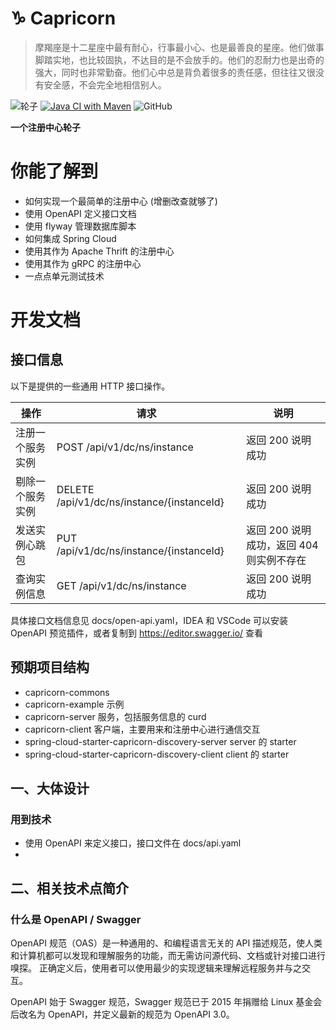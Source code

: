 # ♑ Capricorn

> 摩羯座是十二星座中最有耐心，行事最小心、也是最善良的星座。他们做事脚踏实地，也比较固执，不达目的是不会放手的。他们的忍耐力也是出奇的强大，同时也非常勤奋。他们心中总是背负着很多的责任感，但往往又很没有安全感，不会完全地相信别人。

![轮子](https://img.shields.io/badge/wheels-%E8%BD%AE%E5%AD%90-red)
[![Java CI with Maven](https://github.com/bug-wheels/Capricorn/actions/workflows/maven.yml/badge.svg)](https://github.com/bug-wheels/Capricorn/actions/workflows/maven.yml)
![GitHub](https://img.shields.io/github/license/bug-wheels/Capricorn)

**一个注册中心轮子**

# 你能了解到

- 如何实现一个最简单的注册中心 (增删改查就够了)
- 使用 OpenAPI 定义接口文档
- 使用 flyway 管理数据库脚本
- 如何集成 Spring Cloud
- 使用其作为 Apache Thrift 的注册中心
- 使用其作为 gRPC 的注册中心
- 一点点单元测试技术

# 开发文档

## 接口信息

以下是提供的一些通用 HTTP 接口操作。

| 操作             | **请求**                                   | **说明**                                 |
| ---------------- | ------------------------------------------ | ---------------------------------------- |
| 注册一个服务实例 | POST /api/v1/dc/ns/instance                | 返回 200 说明成功                        |
| 剔除一个服务实例 | DELETE /api/v1/dc/ns/instance/{instanceId} | 返回 200 说明成功                        |
| 发送实例心跳包   | PUT /api/v1/dc/ns/instance/{instanceId}    | 返回 200 说明成功，返回 404 则实例不存在 |
| 查询实例信息     | GET /api/v1/dc/ns/instance                 | 返回 200 说明成功                        |

具体接口文档信息见 docs/open-api.yaml，IDEA 和 VSCode 可以安装 OpenAPI 预览插件，或者复制到 https://editor.swagger.io/ 查看

## 预期项目结构

- capricorn-commons
- capricorn-example 示例
- capricorn-server 服务，包括服务信息的 curd
- capricorn-client 客户端，主要用来和注册中心进行通信交互
- spring-cloud-starter-capricorn-discovery-server server 的 starter
- spring-cloud-starter-capricorn-discovery-client client 的 starter

## 一、大体设计

### 用到技术

- 使用 OpenAPI 来定义接口，接口文件在 docs/api.yaml
-

## 二、相关技术点简介

### 什么是 OpenAPI / Swagger

OpenAPI 规范（OAS）是一种通用的、和编程语言无关的 API 描述规范，使人类和计算机都可以发现和理解服务的功能，而无需访问源代码、文档或针对接口进行嗅探。 正确定义后，使用者可以使用最少的实现逻辑来理解远程服务并与之交互。

OpenAPI 始于 Swagger 规范，Swagger 规范已于 2015 年捐赠给 Linux 基金会后改名为 OpenAPI，并定义最新的规范为 OpenAPI 3.0。

